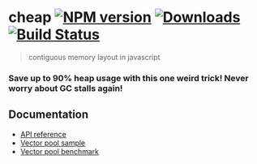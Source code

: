 # cheap [![NPM version][npm-image]][npm-url] [![Downloads][downloads-image]][npm-url] [![Build Status][travis-image]][travis-url]
> contiguous memory layout in javascript

### Save up to 90% heap usage with this one weird trick!  Never worry about GC stalls again!

## Documentation

- [API reference](/docs/api.md)
- [Vector pool sample](/test/vector_pool.coffee)
- [Vector pool benchmark](/docs/benchmark.md)

[downloads-image]: http://img.shields.io/npm/dm/cheap.svg
[npm-url]: https://npmjs.org/package/cheap
[npm-image]: http://img.shields.io/npm/v/cheap.svg

[travis-url]: https://travis-ci.org/Mischanix/cheap
[travis-image]: http://img.shields.io/travis/Mischanix/cheap.svg
